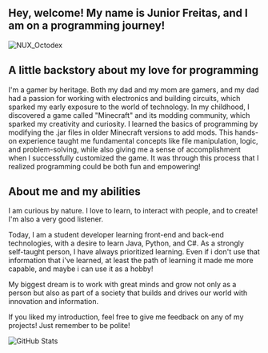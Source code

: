 ## Hey, welcome! My name is Junior Freitas, and I am on a programming journey! ##

![NUX_Octodex](https://github.com/user-attachments/assets/dd494af1-3d71-4ad1-9cbb-a96af718b0a3)

## A little backstory about my love for programming ##

I'm a gamer by heritage. Both my dad and my mom are gamers, and my dad had a passion for working with electronics and building circuits, which sparked my early exposure to the world of technology. In my childhood, I discovered a game called "Minecraft" and its modding community, which sparked my creativity and curiosity. I learned the basics of programming by modifying the .jar files in older Minecraft versions to add mods. This hands-on experience taught me fundamental concepts like file manipulation, logic, and problem-solving, while also giving me a sense of accomplishment when I successfully customized the game. It was through this process that I realized programming could be both fun and empowering!

## About me and my abilities ##

I am curious by nature. I love to learn, to interact with people, and to create! I'm also a very good listener.

Today, I am a student developer learning front-end and back-end technologies, with a desire to learn Java, Python, and C#. As a strongly self-taught person, I have always prioritized learning. Even if i don't use that information that i've learned, at least the path of learning it made me more capable, and maybe i can use it as a hobby!

My biggest dream is to work with great minds and grow not only as a person but also as part of a society that builds and drives our world with innovation and information.

 If you liked my introduction, feel free to give me feedback on any of my projects! Just remember to be polite!

![GitHub Stats](https://github-readme-stats.vercel.app/api?username=FreNior&show_icons=true)



<!--
**FreNior/FreNior** is a ✨ _special_ ✨ repository because its `README.md` (this file) appears on your GitHub profile.

Here are some ideas to get you started:

- 🔭 I’m currently working on ...
- 🌱 I’m currently learning ...
- 👯 I’m looking to collaborate on ...
- 🤔 I’m looking for help with ...
- 💬 Ask me about ...
- 📫 How to reach me: ...
- 😄 Pronouns: ...
- ⚡ Fun fact: ...
-->
